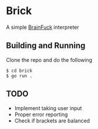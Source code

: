 # Brick

A simple [BrainFuck](https://en.wikipedia.org/wiki/Brainfuck) interpreter

## Building and Running

Clone the repo and do the following

```console
$ cd brick
$ go run .
```
## TODO
 - Implement taking user input 
 - Proper error reporting
 - Check if brackets are balanced
